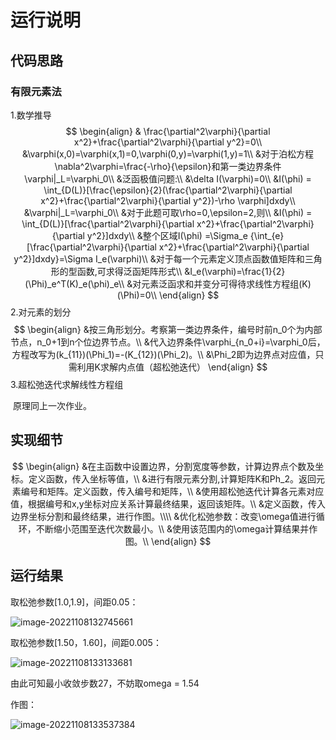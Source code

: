 # 运行说明

## 代码思路

### 有限元素法

1.数学推导
$$
\begin{align}
& \frac{\partial^2\varphi}{\partial x^2}+\frac{\partial^2\varphi}{\partial y^2}=0\\
&\varphi(x,0)=\varphi(x,1)=0,\varphi(0,y)=\varphi(1,y)=1\\
&对于泊松方程\nabla^2\varphi=\frac{-\rho}{\epsilon}和第一类边界条件\varphi|_L=\varphi_0\\
&泛函极值问题:\\
&\delta I(\varphi)=0\\
&I(\phi) = \int_{D(L)}[\frac{\epsilon}{2}(\frac{\partial^2\varphi}{\partial x^2}+\frac{\partial^2\varphi}{\partial y^2})-\rho \varphi]dxdy\\
&\varphi|_L=\varphi_0\\
&对于此题可取\rho=0,\epsilon=2,则\\
&I(\phi) = \int_{D(L)}[\frac{\partial^2\varphi}{\partial x^2}+\frac{\partial^2\varphi}{\partial y^2}]dxdy\\
&整个区域I(\phi) =\Sigma_e {\int_{e}[\frac{\partial^2\varphi}{\partial x^2}+\frac{\partial^2\varphi}{\partial y^2}]dxdy}=\Sigma I_e(\varphi)\\
&对于每一个元素定义顶点函数值矩阵和三角形的型函数,可求得泛函矩阵形式\\
&I_e(\varphi)=\frac{1}{2}(\Phi)_e^T(K)_e(\phi)_e\\
&对元素泛函求和并变分可得待求线性方程组(K)(\Phi)=0\\
\end{align}
$$
2.对元素的划分
$$
\begin{align}
&按三角形划分。考察第一类边界条件，编号时前n_0个为内部节点，n_0+1到n个位边界节点。\\
&代入边界条件\varphi_{n_0+i}=\varphi_0后，方程改写为(k_{11})(\Phi_1)=-(K_{12})(\Phi_2)。\\
&\Phi_2即为边界点对应值，只需利用K求解内点值（超松弛迭代）
\end{align}
$$
3.超松弛迭代求解线性方程组

​		原理同上一次作业。

## 实现细节

$$
\begin{align}
&在主函数中设置边界，分割宽度等参数，计算边界点个数及坐标。定义函数，传入坐标等值，\\
&进行有限元素分割,计算矩阵K和Ph_2。返回元素编号和矩阵。定义函数，传入编号和矩阵，\\
&使用超松弛迭代计算各元素对应值，根据编号和x,y坐标对应关系计算最终结果，返回该矩阵。\\
&定义函数，传入边界坐标分割和最终结果，进行作图。\\\\
&优化松弛参数：改变\omega值进行循环，不断缩小范围至迭代次数最小。\\
&使用该范围内的\omega计算结果并作图。\\
\end{align}
$$



## 运行结果

取松弛参数[1.0,1.9]，间距0.05：

![image-20221108132745661](C:\Users\pseudonym\AppData\Roaming\Typora\typora-user-images\image-20221108132745661.png)

取松弛参数[1.50，1.60]，间距0.005：

![image-20221108133133681](C:\Users\pseudonym\AppData\Roaming\Typora\typora-user-images\image-20221108133133681.png)

由此可知最小收敛步数27，不妨取omega = 1.54

作图：

![image-20221108133537384](C:\Users\pseudonym\AppData\Roaming\Typora\typora-user-images\image-20221108133537384.png)
